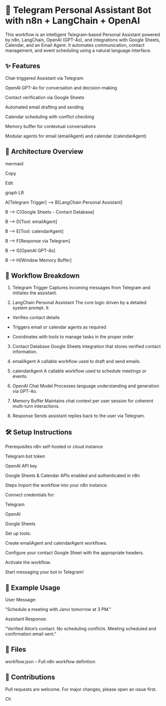 # 🤖 Telegram Personal Assistant Bot with n8n + LangChain + OpenAI

This workflow is an intelligent Telegram-based Personal Assistant powered by n8n, LangChain, OpenAI (GPT-4o), and integrations with Google Sheets, Calendar, and an Email Agent. It automates communication, contact management, and event scheduling using a natural language interface.

## ✨ Features
Chat-triggered Assistant via Telegram

OpenAI GPT-4o for conversation and decision-making

Contact verification via Google Sheets

Automated email drafting and sending

Calendar scheduling with conflict checking

Memory buffer for contextual conversations

Modular agents for email (emailAgent) and calendar (calendarAgent)

## 🔧 Architecture Overview
mermaid


Copy

Edit

graph LR

A[Telegram Trigger] --> B[LangChain Personal Assistant]

B --> C[Google Sheets - Contact Database]

B --> D[Tool: emailAgent]

B --> E[Tool: calendarAgent]

B --> F[Response via Telegram]

B --> G[OpenAI GPT-4o]

B --> H[Window Memory Buffer]


## 🧠 Workflow Breakdown
1. Telegram Trigger
Captures incoming messages from Telegram and initiates the assistant.

2. LangChain Personal Assistant
The core logic driven by a detailed system prompt. It
* Verifies contact details

* Triggers email or calendar agents as required

* Coordinates with tools to manage tasks in the proper order

3. Contact Database
Google Sheets integration that stores verified contact information.

4. emailAgent
A callable workflow used to draft and send emails.

5. calendarAgent
A callable workflow used to schedule meetings or events.

6. OpenAI Chat Model
Processes language understanding and generation via GPT-4o.

7. Memory Buffer
Maintains chat context per user session for coherent multi-turn interactions.

8. Response
Sends assistant replies back to the user via Telegram.

## 🛠️ Setup Instructions
Prerequisites
n8n self-hosted or cloud instance

Telegram bot token

OpenAI API key

Google Sheets & Calendar APIs enabled and authenticated in n8n

Steps
Import the workflow into your n8n instance.

Connect credentials for:

Telegram

OpenAI

Google Sheets

Set up tools:

Create emailAgent and calendarAgent workflows.

Configure your contact Google Sheet with the appropriate headers.

Activate the workflow.

Start messaging your bot in Telegram!

## 🧩 Example Usage
User Message:

"Schedule a meeting with Janvi tomorrow at 3 PM."

Assistant Response:

"Verified Alice’s contact. No scheduling conflicts. Meeting scheduled and confirmation email sent."

## 📁 Files
workflow.json – Full n8n workflow definition



## 🤝 Contributions
Pull requests are welcome. For major changes, please open an issue first.















Ch
